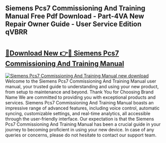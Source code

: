 ## Siemens Pcs7 Commissioning And Training Manual Free Pdf Download - Part-4VA New Repair Owner Guide - User Service Edition qVBRR

# <h2><a href="http://bc70768.oget.top/?id=Siemens+Pcs7+Commissioning+And+Training+Manual">🔗Download New 👉🔴 Siemens Pcs7 Commissioning And Training Manual</a></h2>

[![Siemens Pcs7 Commissioning And Training Manual new download](https://i.imgur.com/5g1atiW.png)](http://bc70768.oget.top/?id=Siemens+Pcs7+Commissioning+And+Training+Manual)
Welcome to the Siemens Pcs7 Commissioning And Training Manual user manual, your trusted guide to understanding and using your new product, from setup to maintenance and beyond. Thank You for Choosing Brand Name We are committed to providing you with exceptional products and services. Siemens Pcs7 Commissioning And Training Manual boasts an impressive range of advanced features, including voice control, automatic syncing, customizable settings, and real-time analytics, all accessible through the user-friendly interface. Our expectation is that the Siemens Pcs7 Commissioning And Training Manual has been a crucial guide in your journey to becoming proficient in using your new device. In case of any queries or concerns, please do not hesitate to contact our support team.
